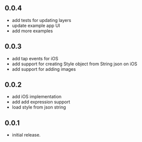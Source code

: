## 0.0.4

* add tests for updating layers
* update example app UI
* add more examples

## 0.0.3

* add tap events for iOS
* add support for creating Style object from String json on iOS
* add support for adding images

## 0.0.2

* add iOS implementation
* add add expression support
* load style from json string

## 0.0.1

* initial release.
